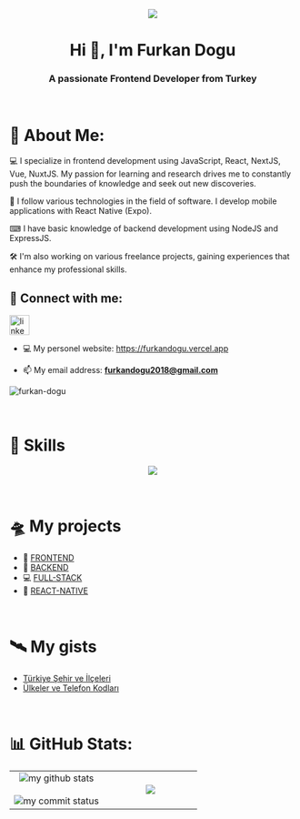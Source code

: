 <p align="center"><img src="https://i.imgur.com/A6bWGFl.gif"/>

<h1 align="center">Hi 👋, I'm Furkan Dogu</h1>
<h3 align="center">A passionate Frontend Developer from Turkey</h3>

<br>

# 💫 About Me:
<p>💻 I specialize in frontend development using JavaScript, React, NextJS, Vue, NuxtJS. My passion for learning and research drives me to constantly push the boundaries of knowledge and seek out new discoveries.</p>
<p>📱 I follow various technologies in the field of software. I develop mobile applications with React Native (Expo).</p>
<p>⌨ I have basic knowledge of backend development using NodeJS and ExpressJS.</p>
<p>🛠 I'm also working on various freelance projects, gaining experiences that enhance my professional skills.</p>

## 📧 Connect with me:

<div align="left">
   <a href=https://www.linkedin.com/in/furkan-dogu/ target="_blank"> <img src="https://img.shields.io/static/v1?message=LinkedIn&logo=linkedin&label=&color=0077B5&logoColor=white&labelColor=&style=for-the-badge" height="35" alt="linkedin logo"  /></a>
</div> 

- 💻 My personel website: <a href="https://furkandogu.vercel.app/" target="_blank">https://furkandogu.vercel.app</a>

- 📫 My email address: **furkandogu2018@gmail.com**

<p align="left"> <img src="https://komarev.com/ghpvc/?username=furkan-dogu&label=Profile%20views&color=0e75b6&style=flat" alt="furkan-dogu" /> </p>

<br>

# 🚀 Skills

<p align="center">
  <a href="https://skillicons.dev">
    <img src="https://skillicons.dev/icons?i=androidstudio,bootstrap,css,cypress,docker,express,firebase,git,github,html,js,materialui,mongodb,nextjs,nodejs,npm,nuxt,postman,py,react,redux,sass,styledcomponents,tailwind,ts,vercel,vite,vscode,vue,yarn" />
  </a>
</p>

<br>

# 🛸 My projects

- 🚀 [FRONTEND](https://github.com/furkan-dogu/MY-FRONT-END-PROJECTS)
- 🎯 [BACKEND](https://github.com/furkan-dogu/MY-BACKEND-PROJECTS)
- 💻 [FULL-STACK](https://github.com/furkan-dogu/MY-FULL-STACK-PROJECTS)
- 📲 [REACT-NATIVE](https://github.com/furkan-dogu/MY-REACT-NATIVE-PROJECTS)

<br>

# 🛰️ My gists

- [Türkiye Şehir ve İlçeleri](https://gist.github.com/furkan-dogu/f89c04b05068b4d2b6462dc981115446)
- [Ülkeler ve Telefon Kodları](https://gist.github.com/furkan-dogu/710be9cd650964f547bb93f4b11f5668)

<br>

# 📊 GitHub Stats:

   <table align="center">
      <tr border="none">
         <td width="50%" align="center">
            <img src="https://github-readme-stats.vercel.app/api?username=furkan-dogu&theme=chartreuse-dark&show_icons=true" alt="my github stats"/>
            <br></br>
            <img src="https://github-readme-streak-stats.herokuapp.com/?user=furkan-dogu&theme=chartreuse-dark&show_icons=true" alt="my commit status" />
         </td>
         <td width="50%" align="center">
           <img align="center"  src="https://github-readme-stats.anuraghazra1.vercel.app/api/top-langs/?username=furkan-dogu&theme=chartreuse-dark&hide_border=false&no-bg=true&no-frame=true&langs_count=10"/>
         </td>
      </tr>
   </table>

